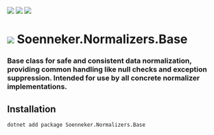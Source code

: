 ﻿[![](https://img.shields.io/nuget/v/soenneker.normalizers.base.svg?style=for-the-badge)](https://www.nuget.org/packages/soenneker.normalizers.base/)
[![](https://img.shields.io/github/actions/workflow/status/soenneker/soenneker.normalizers.base/publish-package.yml?style=for-the-badge)](https://github.com/soenneker/soenneker.normalizers.base/actions/workflows/publish-package.yml)
[![](https://img.shields.io/nuget/dt/soenneker.normalizers.base.svg?style=for-the-badge)](https://www.nuget.org/packages/soenneker.normalizers.base/)

# ![](https://user-images.githubusercontent.com/4441470/224455560-91ed3ee7-f510-4041-a8d2-3fc093025112.png) Soenneker.Normalizers.Base
### Base class for safe and consistent data normalization, providing common handling like null checks and exception suppression. Intended for use by all concrete normalizer implementations.

## Installation

```
dotnet add package Soenneker.Normalizers.Base
```
